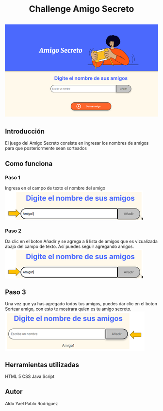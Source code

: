 <div align="center">
  <h1 align="center">
    Challenge Amigo Secreto
    <br />
    <br />    
    <img src="./assets/img1.png" alt="challenge amigo secreto">    
  </h1>
</div>

## Introducción

El juego del Amigo Secreto consiste en ingresar los nombres de amigos para que
posteriormente sean sorteados 

## Como funciona
### Paso 1
Ingresa en el campo de texto el nombre del amigo
<br />
<img src="./assets/img2.png" alt="ingresar nombre de amigo">

### Paso 2
Da clic en el boton Añadir y se agrega a li lista de amigos que es vizualizada 
abajo del campo de texto. Así puedes seguir agregando amigos.
<br />
<img src="./assets/img2.png" alt="ingresar nombre de amigo">

## Paso 3
Una vez que ya has agregado todos tus amigos, puedes dar clic en el boton
Sortear amigo, con esto te mostrara quien es tu amigo secreto.
<br />
<img src="./assets/img3.png" alt="ingresar nombre de amigo">

## Herramientas utilizadas
HTML 5
CSS
Java Script

## Autor
Aldo Yael Pablo Rodríguez
